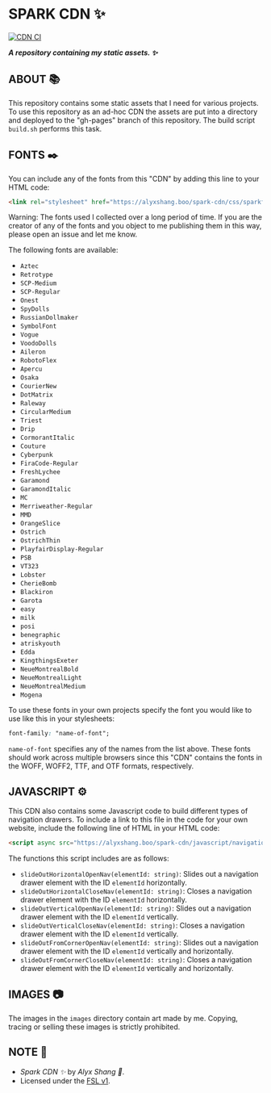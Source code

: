# SPARK CDN :sparkles:

[![CDN CI](https://github.com/alyxshang/spark-cdn/actions/workflows/main.yml/badge.svg)](https://github.com/alyxshang/spark-cdn/actions/workflows/main.yml)

***A repository containing my static assets. :sparkles:***

## ABOUT :books:

This repository contains some static assets that I need for various projects. To use this repository as an ad-hoc CDN the assets are put into a directory and deployed to the "gh-pages" branch of this repository. The build script `build.sh` performs this task.

## FONTS :black_nib:

You can include any of the fonts from this "CDN" by adding this line to your HTML code:

```HTML
<link rel="stylesheet" href="https://alyxshang.boo/spark-cdn/css/sparkfonts.css" type="text/css"/>
```

Warning: The fonts used I collected over a long period of time. If you are the creator of any of the fonts and you object to me publishing them in this way, please open an issue and let me know.

The following fonts are available:

- `Aztec`
- `Retrotype`
- `SCP-Medium`
- `SCP-Regular`
- `Onest`
- `SpyDolls`
- `RussianDollmaker`
- `SymbolFont`
- `Vogue`
- `VoodoDolls`
- `Aileron`
- `RobotoFlex`
- `Apercu`
- `Osaka`
- `CourierNew`
- `DotMatrix`
- `Raleway`
- `CircularMedium`
- `Triest`
- `Drip`
- `CormorantItalic`
- `Couture`
- `Cyberpunk`
- `FiraCode-Regular`
- `FreshLychee`
- `Garamond`
- `GaramondItalic`
- `MC`
- `Merriweather-Regular`
- `MMD`
- `OrangeSlice`
- `Ostrich`
- `OstrichThin`
- `PlayfairDisplay-Regular`
- `PSB`
- `VT323`
- `Lobster`
- `CherieBomb`
- `Blackiron`
- `Garota`
- `easy`
- `milk`
- `posi`
- `benegraphic`
- `atriskyouth`
- `Edda`
- `KingthingsExeter`
- `NeueMontrealBold`
- `NeueMontrealLight`
- `NeueMontrealMedium`
- `Mogena`

To use these fonts in your own projects specify the font you would like to use like this in your stylesheets:

```CSS
font-family: "name-of-font";
```

`name-of-font` specifies any of the names from the list above. These fonts should work across multiple browsers since this "CDN" contains the fonts in the WOFF, WOFF2, TTF, and OTF formats, respectively.

## JAVASCRIPT :gear:

This CDN also contains some Javascript code to build different types of navigation drawers. To include a link to this file in the code for your own website, include the following line of HTML in your HTML code:

```HTML
<script async src="https://alyxshang.boo/spark-cdn/javascript/navigation.js" type="text/javascript"></script>
```

The functions this script includes are as follows:

- `slideOutHorizontalOpenNav(elementId: string)`: Slides out a navigation drawer element with the ID `elementId` horizontally.
- `slideOutHorizontalCloseNav(elementId: string)`: Closes a navigation drawer element with the ID `elementId` horizontally.
- `slideOutVerticalOpenNav(elementId: string)`: Slides out a navigation drawer element with the ID `elementId` vertically.
- `slideOutVerticalCloseNav(elementId: string)`: Closes a navigation drawer element with the ID `elementId` vertically.
- `slideOutFromCornerOpenNav(elementId: string)`: Slides out a navigation drawer element with the ID `elementId` vertically and horizontally.
- `slideOutFromCornerCloseNav(elementId: string)`: Closes a navigation drawer element with the ID `elementId` vertically and horizontally.

## IMAGES :camera:

The images in the `images` directory contain art made by me. Copying, tracing or selling these images is strictly prohibited.

## NOTE :scroll:

- *Spark CDN :sparkles:* by *Alyx Shang :black_heart:*.
- Licensed under the [FSL v1](https://github.com/alyxshang/fair-software-license).
